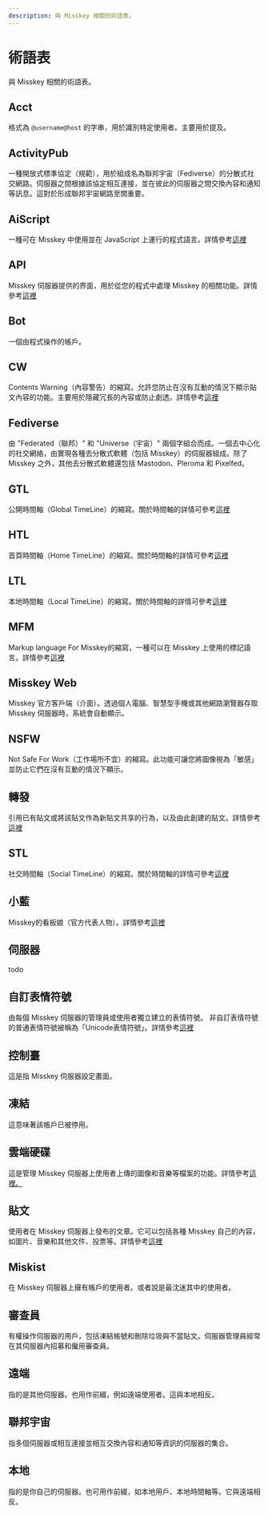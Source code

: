 ```yaml
---
description: 與 Misskey 相關的術語表。
---
```


# 術語表

與 Misskey 相關的術語表。

## Acct

格式為 `@username@host` 的字串，用於識別特定使用者。主要用於提及。

## ActivityPub

一種開放式標準協定（規範），用於組成名為聯邦宇宙（Fediverse）的分散式社交網路。伺服器之間根據該協定相互連接，並在彼此的伺服器之間交換內容和通知等訊息。這對於形成聯邦宇宙網路至關重要。

## AiScript

一種可在 Misskey 中使用並在 JavaScript 上運行的程式語言。詳情參考[這裡](https://github.com/aiscript-dev/aiscript/blob/master/README.md)

## API

Misskey 伺服器提供的界面，用於從您的程式中處理 Misskey 的相關功能。詳情參考[這裡](../../for-developers/api)

## Bot

一個由程式操作的帳戶。

## CW

Contents Warning（內容警告）的縮寫。允許您防止在沒有互動的情況下顯示貼文內容的功能。主要用於隱藏冗長的內容或防止劇透。詳情參考[這裡](../features/note/#cw)

## Fediverse

由 "Federated（聯邦）" 和 "Universe（宇宙）" 兩個字組合而成。一個去中心化的社交網絡，由實現各種去分散式軟體（包括 Misskey）的伺服器組成。除了 Misskey 之外，其他去分散式軟體還包括 Mastodon、Pleroma 和 Pixelfed。

## GTL

公開時間軸（Global TimeLine）的縮寫。關於時間軸的詳情可參考[這裡](../features/timeline)

## HTL

首頁時間軸（Home TimeLine）的縮寫。關於時間軸的詳情可參考[這裡](../features/timeline)

## LTL

本地時間軸（Local TimeLine）的縮寫。關於時間軸的詳情可參考[這裡](../features/timeline)

## MFM

Markup language For Misskey的縮寫，一種可以在 Misskey 上使用的標記語言。詳情參考[這裡](../features/mfm)

## Misskey Web

Misskey 官方客戶端（介面）。透過個人電腦、智慧型手機或其他網路瀏覽器存取 Misskey 伺服器時，系統會自動顯示。

## NSFW

Not Safe For Work（工作場所不宜）的縮寫。此功能可讓您將圖像視為「敏感」並防止它們在沒有互動的情況下顯示。

## 轉發

引用已有貼文或將該貼文作為新貼文共享的行為，以及由此創建的貼文。詳情參考[這裡](../features/note/#renote)

## STL

社交時間軸（Social TimeLine）的縮寫。關於時間軸的詳情可參考[這裡](../features/timeline)

## 小藍

Misskey的看板娘（官方代表人物）。詳情參考[這裡](https://xn--931a.moe/)

## 伺服器

todo

## 自訂表情符號

由每個 Misskey 伺服器的管理員或使用者獨立建立的表情符號。
非自訂表情符號的普通表情符號被稱為「Unicode表情符號」。詳情參考[這裡](../features/custom-emoji)

## 控制臺

這是指 Misskey 伺服器設定畫面。

## 凍結

這意味著該帳戶已被停用。

## 雲端硬碟

這是管理 Misskey 伺服器上使用者上傳的圖像和音樂等檔案的功能。詳情參考[這裡。](../features/drive)

## 貼文

使用者在 Misskey 伺服器上發布的文章。它可以包括各種 Misskey 自己的內容，如圖片、音樂和其他文件、投票等。詳情參考[這裡](../features/note)

## Miskist

在 Misskey 伺服器上擁有帳戶的使用者。或者說是最沈迷其中的使用者。

## 審查員

有權操作伺服器的用戶，包括凍結帳號和刪除垃圾與不當貼文。伺服器管理員經常在其伺服器內招募和僱用審查員。

## 遠端

指的是其他伺服器。也用作前綴，例如遠端使用者。這與本地相反。

## 聯邦宇宙

指多個伺服器或相互連接並相互交換內容和通知等資訊的伺服器的集合。

## 本地

指的是你自己的伺服器。也可用作前綴，如本地用戶、本地時間軸等。它與遠端相反。
